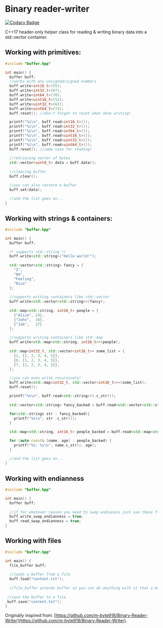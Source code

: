 # Binary reader-writer

[![Codacy Badge](https://api.codacy.com/project/badge/Grade/b0b525a560434777ba85c7ecca863ad3)](https://app.codacy.com/manual/iN1PE/binary-reader-writer?utm_source=github.com&utm_medium=referral&utm_content=iN1PE/binary-reader-writer&utm_campaign=Badge_Grade_Dashboard)

C++17 header-only helper class for reading & writing binary data into a std::vector container.

## Working with primitives:
```cpp
#include "buffer.hpp"

int main() {
  buffer buff;
  //works with any unsigned/signed numbers
  buff.write<int16_t>(55);
  buff.write<int32_t>(67);
  buff.write<int64_t>(78);
  buff.write<uint16_t>(52);
  buff.write<uint32_t>(63);
  buff.write<uint64_t>(73);
  buff.reset(); //don't forget to reset when done writing!

  printf("%i\n", buff.read<int16_t>());
  printf("%i\n", buff.read<int32_t>());
  printf("%i\n", buff.read<int64_t>());
  printf("%i\n", buff.read<uint16_t>());
  printf("%i\n", buff.read<uint32_t>());
  printf("%i\n", buff.read<uint64_t>());
  buff.reset(); //same case for reading!
  
  //retrieving vector of bytes
  std::vector<uint8_t> data = buff.data();
  
  //clearing buffer
  buff.clear();

  //you can also restore a buffer
  buff.set(data);
  
  //and the list goes on...
}
```

## Working with strings & containers:
```cpp
#include "buffer.hpp"

int main() {
  buffer buff;

  /* supports std::string */
  buff.write<std::string>("Hello world!");
  
  std::vector<std::string> fancy = {
    "I",
    "Am",
    "Feeling",
    "Nice"
  };
  
  //supports writing containers like std::vector
  buff.write<std::vector<std::string>>(fancy);
  
  std::map<std::string, int16_t> people = {
    {"Alice", 24},
    {"John",  34},
    {"Jeb",   27}
  };

  //supports writing containers like std::map
  buff.write<std::map<std::string, int16_t>>(people);
  
  std::map<int32_t, std::vector<int16_t>> some_list = {
    {1, {1, 2, 3, 4, 5}},
    {6, {1, 2, 3, 4, 5}},
    {7, {1, 2, 3, 4, 5}},
  };

  //you can even write recursively!
  buff.write<std::map<int32_t, std::vector<int16_t>>>(some_list);
  buff.reset();

  printf("%s\n", buff.read<std::string>().c_str());
  
  std::vector<std::string> fancy_backed = buff.read<std::vector<std::string>>();
 
  for(std::string& str : fancy_backed){
    printf("%s\n", str .c_str());
  }

  std::map<std::string, int16_t> people_backed = buff.read<std::map<std::string, int16_t>>();

  for (auto const& [name, age] : people_backed) {
    printf("%s: %i\n", name.c_str(), age);
  }
  
  //and the list goes on...
}
```

## Working with endianness

```cpp
#include "buffer.hpp"

int main() {
  buffer buff;
  
  //if for whatever reason you need to swap endianess just use these flags
  buff.write_swap_endianness = true;
  buff.read_swap_endianness = true;
}
```

## Working with files
```cpp
#include "buffer.hpp"

int main() {
  file_buffer buff;
  
  //loads a buffer from a file
  buff.load("content.txt");
  
  //file_buffer extends buffer so you can do anything with it that a buffer can do.
 
 //save the buffer to a file
 buff.save("content.txt");
}
```

Originally inspired from: [https://github.com/m-byte918/Binary-Reader-Writer](https://github.com/m-byte918/Binary-Reader-Writer).
